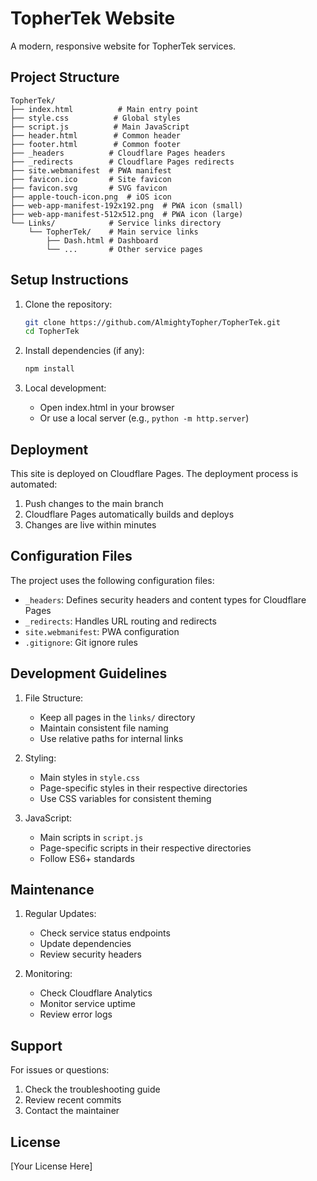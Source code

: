 # TopherTek Website

A modern, responsive website for TopherTek services.

## Project Structure

```
TopherTek/
├── index.html          # Main entry point
├── style.css          # Global styles
├── script.js          # Main JavaScript
├── header.html        # Common header
├── footer.html        # Common footer
├── _headers          # Cloudflare Pages headers
├── _redirects        # Cloudflare Pages redirects
├── site.webmanifest  # PWA manifest
├── favicon.ico       # Site favicon
├── favicon.svg       # SVG favicon
├── apple-touch-icon.png  # iOS icon
├── web-app-manifest-192x192.png  # PWA icon (small)
├── web-app-manifest-512x512.png  # PWA icon (large)
└── Links/            # Service links directory
    └── TopherTek/    # Main service links
        ├── Dash.html # Dashboard
        └── ...       # Other service pages
```

## Setup Instructions

1. Clone the repository:
   ```bash
   git clone https://github.com/AlmightyTopher/TopherTek.git
   cd TopherTek
   ```

2. Install dependencies (if any):
   ```bash
   npm install
   ```

3. Local development:
   - Open index.html in your browser
   - Or use a local server (e.g., `python -m http.server`)

## Deployment

This site is deployed on Cloudflare Pages. The deployment process is automated:

1. Push changes to the main branch
2. Cloudflare Pages automatically builds and deploys
3. Changes are live within minutes

## Configuration Files

The project uses the following configuration files:

- `_headers`: Defines security headers and content types for Cloudflare Pages
- `_redirects`: Handles URL routing and redirects
- `site.webmanifest`: PWA configuration
- `.gitignore`: Git ignore rules

## Development Guidelines

1. File Structure:
   - Keep all pages in the `links/` directory
   - Maintain consistent file naming
   - Use relative paths for internal links

2. Styling:
   - Main styles in `style.css`
   - Page-specific styles in their respective directories
   - Use CSS variables for consistent theming

3. JavaScript:
   - Main scripts in `script.js`
   - Page-specific scripts in their respective directories
   - Follow ES6+ standards

## Maintenance

1. Regular Updates:
   - Check service status endpoints
   - Update dependencies
   - Review security headers

2. Monitoring:
   - Check Cloudflare Analytics
   - Monitor service uptime
   - Review error logs

## Support

For issues or questions:
1. Check the troubleshooting guide
2. Review recent commits
3. Contact the maintainer

## License

[Your License Here] 